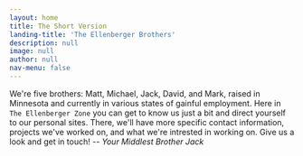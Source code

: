 ```yaml
---
layout: home
title: The Short Version
landing-title: 'The Ellenberger Brothers'
description: null
image: null
author: null
nav-menu: false
---
```


We're five brothers: Matt, Michael, Jack, David, and Mark, raised in Minnesota and currently in various states of gainful employment. Here in <code>The Ellenberger Zone</code> you can get to know us just a bit and direct yourself to our personal sites. There, we'll have more specific contact information, projects we've worked on, and what we're intrested in working on. Give us a look and get in touch! <i>-- Your Middlest Brother Jack<i>

